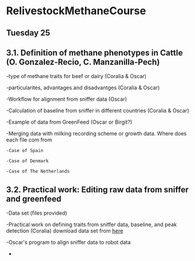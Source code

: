 # RelivestockMethaneCourse

## Tuesday 25

## 3.1. Definition of methane phenotypes in Cattle (O. Gonzalez-Recio, C. Manzanilla-Pech)

  -type of methane traits for beef or dairy (Coralia & Oscar)
  
  -particularites, advantages and disadvantges (Coralia & Oscar)
  
  -Workflow for alignment from sniffer data (Oscar)
  
  -Calculation of baseline from sniffer in different countries (Coralia & Oscar)
  
  -Example of data from GreenFeed (Oscar or Birgit?)
  
  -Merging data with milking recording scheme or growth data. Where does each file com from
  
    -Case of Spain
    
    -Case of Denmark
    
    -Case of The Netherlands
  
## 3.2. Practical work: Editing raw data from sniffer and greenfeed

  -Data set (files provided)
  
  -Practical work on defining traits from sniffer data, baseline, and peak detection (Coralia)
  download data set from [here](data/output.txt.zip)
  
  -Oscar's program to align sniffer data to robot data
  
  -
  
